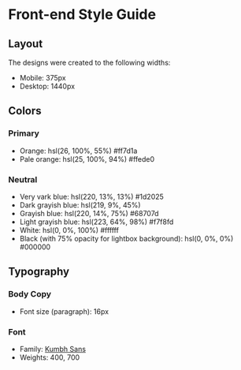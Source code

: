 # Front-end Style Guide

## Layout

The designs were created to the following widths:

- Mobile: 375px
- Desktop: 1440px

## Colors

### Primary

- Orange: hsl(26, 100%, 55%) #ff7d1a
- Pale orange: hsl(25, 100%, 94%) #ffede0

### Neutral

- Very vark blue: hsl(220, 13%, 13%) #1d2025
- Dark grayish blue: hsl(219, 9%, 45%)
- Grayish blue: hsl(220, 14%, 75%) #68707d
- Light grayish blue: hsl(223, 64%, 98%) #f7f8fd
- White: hsl(0, 0%, 100%) 	#ffffff
- Black (with 75% opacity for lightbox background): hsl(0, 0%, 0%) 	#000000

## Typography

### Body Copy

- Font size (paragraph): 16px

### Font

- Family: [Kumbh Sans](https://fonts.google.com/specimen/Kumbh+Sans)
- Weights: 400, 700
